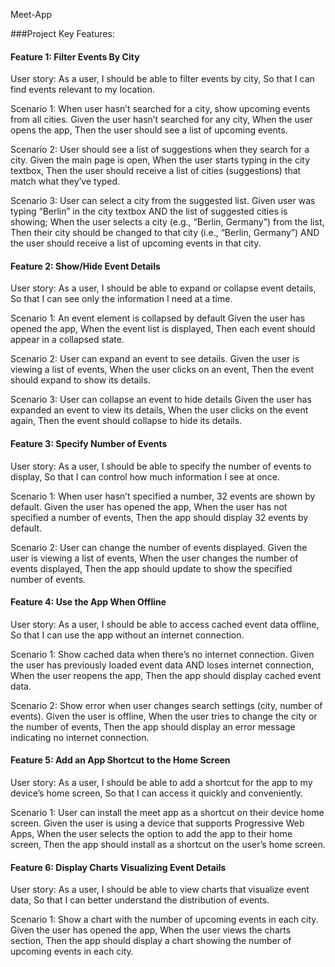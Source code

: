 Meet-App


###Project Key Features:

#### Feature 1: Filter Events By City

User story:  As a user,
I should be able to filter events by city,
So that I can find events relevant to my location.

Scenario 1: When user hasn’t searched for a city, show upcoming events from all cities.
 Given the user hasn’t searched for any city,
 When the user opens the app,
 Then the user should see a list of upcoming events.

Scenario 2: User should see a list of suggestions when they search for a city.
 Given the main page is open,
 When the user starts typing in the city textbox,
 Then the user should receive a list of cities (suggestions) that match what they’ve typed.

Scenario 3: User can select a city from the suggested list.
 Given user was typing “Berlin” in the city textbox AND the list of suggested cities is showing;
 When the user selects a city (e.g., “Berlin, Germany”) from the list,
 Then their city should be changed to that city (i.e., “Berlin, Germany”) AND the user should receive a list of upcoming events in that city.


#### Feature 2: Show/Hide Event Details

User story: As a user,
I should be able to expand or collapse event details,
So that I can see only the information I need at a time.

Scenario 1: An event element is collapsed by default
 Given the user has opened the app,
 When the event list is displayed,
 Then each event should appear in a collapsed state.

Scenario 2:  User can expand an event to see details.
 Given the user is viewing a list of events,
 When the user clicks on an event,
 Then the event should expand to show its details.

Scenario 3: User can collapse an event to hide details
 Given the user has expanded an event to view its details,
 When the user clicks on the event again,
 Then the event should collapse to hide its details.

#### Feature 3: Specify Number of Events

User story: As a user,
I should be able to specify the number of events to display,
So that I can control how much information I see at once.

Scenario 1:  When user hasn’t specified a number, 32 events are shown by default.
 Given the user has opened the app,
 When the user has not specified a number of events,
 Then the app should display 32 events by default.

Scenario 2: User can change the number of events displayed.
 Given the user is viewing a list of events,
 When the user changes the number of events displayed,
 Then the app should update to show the specified number of events.

#### Feature 4: Use the App When Offline

User story: As a user,
I should be able to access cached event data offline,
So that I can use the app without an internet connection.

Scenario 1: Show cached data when there’s no internet connection.
 Given the user has previously loaded event data AND loses internet connection,
 When the user reopens the app,
 Then the app should display cached event data.

Scenario 2:  Show error when user changes search settings (city, number of events).
 Given the user is offline,
 When the user tries to change the city or the number of events,
 Then the app should display an error message indicating no internet connection.

#### Feature 5: Add an App Shortcut to the Home Screen

User story: As a user,
I should be able to add a shortcut for the app to my device’s home screen,
So that I can access it quickly and conveniently.

Scenario 1: User can install the meet app as a shortcut on their device home screen.
 Given the user is using a device that supports Progressive Web Apps,
 When the user selects the option to add the app to their home screen,
 Then the app should install as a shortcut on the user’s home screen.

#### Feature 6: Display Charts Visualizing Event Details

User story: As a user,
I should be able to view charts that visualize event data,
So that I can better understand the distribution of events.

Scenario 1:  Show a chart with the number of upcoming events in each city.
 Given the user has opened the app,
 When the user views the charts section,
 Then the app should display a chart showing the number of upcoming events in each city.
